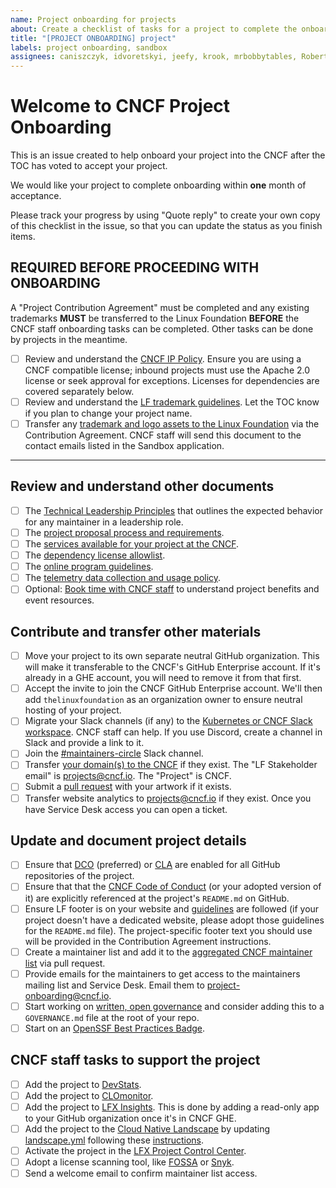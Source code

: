 ```yaml
---
name: Project onboarding for projects
about: Create a checklist of tasks for a project to complete the onboarding process
title: "[PROJECT ONBOARDING] project"
labels: project onboarding, sandbox
assignees: caniszczyk, idvoretskyi, jeefy, krook, mrbobbytables, RobertKielty, cynthia-sg, lukaszgryglicki
---
```


# Welcome to CNCF Project Onboarding

This is an issue created to help onboard your project into the CNCF after the TOC has voted to accept your project.

We would like your project to complete onboarding within **one** month of acceptance.

Please track your progress by using "Quote reply" to create your own copy of this checklist in the issue, so that you can update the status as you finish items.

## REQUIRED BEFORE PROCEEDING WITH ONBOARDING

A "Project Contribution Agreement" must be completed and any existing trademarks **MUST** be transferred to the Linux Foundation **BEFORE** the CNCF staff onboarding tasks can be completed. Other tasks can be done by projects in the meantime.

- [ ] Review and understand the [CNCF IP Policy](https://github.com/cncf/foundation/blob/main/charter.md#11-ip-policy). Ensure you are using a CNCF compatible license; inbound projects must use the Apache 2.0 license or seek approval for exceptions. Licenses for dependencies are covered separately below.
- [ ] Review and understand the [LF trademark guidelines](https://www.linuxfoundation.org/legal/trademark-usage). Let the TOC know if you plan to change your project name.
- [ ] Transfer any [trademark and logo assets to the Linux Foundation](https://github.com/cncf/foundation/tree/main/agreements) via the Contribution Agreement. CNCF staff will send this document to the contact emails listed in the Sandbox application.

---

## Review and understand other documents

- [ ] The [Technical Leadership Principles](https://github.com/cncf/toc/blob/main/PRINCIPLES.md#technical-leadership-principles) that outlines the expected behavior for any maintainer in a leadership role.
- [ ] The [project proposal process and requirements](https://github.com/cncf/toc/blob/main/process/README.md).
- [ ] The [services available for your project at the CNCF](https://contribute.cncf.io/resources/project-services/).
- [ ] The [dependency license allowlist](https://github.com/cncf/foundation/blob/main/allowed-third-party-license-policy.md#approved-licenses-for-allowlist).
- [ ] The [online program guidelines](https://github.com/cncf/foundation/blob/main/online-programs-guidelines.md).
- [ ] The [telemetry data collection and usage policy](https://www.linuxfoundation.org/legal/telemetry-data-policy).
- [ ] Optional: [Book time with CNCF staff](http://project-meetings.cncf.io) to understand project benefits and event resources.

## Contribute and transfer other materials

- [ ] Move your project to its own separate neutral GitHub organization. This will make it transferable to the CNCF's GitHub Enterprise account. If it's already in a GHE account, you will need to remove it from that first.
- [ ] Accept the invite to join the CNCF GitHub Enterprise account. We'll then add `thelinuxfoundation` as an organization owner to ensure neutral hosting of your project.
- [ ] Migrate your Slack channels (if any) to the [Kubernetes or CNCF Slack workspace](https://slack.com/help/articles/217872578-Import-data-from-one-Slack-workspace-to-another). CNCF staff can help. If you use Discord, create a channel in Slack and provide a link to it.
- [ ] Join the [#maintainers-circle](https://app.slack.com/client/T08PSQ7BQ/C014YQ8CDCG) Slack channel.
- [ ] Transfer [your domain(s) to the CNCF](https://jira.linuxfoundation.org/plugins/servlet/desk/portal/2/create/63?requestGroup=19) if they exist. The "LF Stakeholder email" is <projects@cncf.io>. The "Project" is CNCF.
- [ ] Submit a [pull request](https://github.com/cncf/artwork) with your artwork if it exists.
- [ ] Transfer website analytics to <projects@cncf.io> if they exist. Once you have Service Desk access you can open a ticket.

## Update and document project details

- [ ] Ensure that [DCO](https://github.com/apps/dco) (preferred) or [CLA](https://github.com/cncf/cla) are enabled for all GitHub repositories of the project.
- [ ] Ensure that that the [CNCF Code of Conduct](https://github.com/cncf/foundation/blob/main/code-of-conduct.md) (or your adopted version of it) are explicitly referenced at the project's `README.md` on GitHub.
- [ ] Ensure LF footer is on your website and [guidelines](https://github.com/cncf/foundation/blob/main/website-guidelines.md) are followed (if your project doesn't have a dedicated website, please adopt those guidelines for the `README.md` file). The project-specific footer text you should use will be provided in the Contribution Agreement instructions.
- [ ] Create a maintainer list and add it to the [aggregated CNCF maintainer list](https://maintainers.cncf.io) via pull request.
- [ ] Provide emails for the maintainers to get access to the maintainers mailing list and Service Desk. Email them to <project-onboarding@cncf.io>.
- [ ] Start working on [written, open governance](https://contribute.cncf.io/maintainers/governance/) and consider adding this to a `GOVERNANCE.md` file at the root of your repo.
- [ ] Start on an [OpenSSF Best Practices Badge](https://www.bestpractices.dev/en).

## CNCF staff tasks to support the project

- [ ] Add the project to [DevStats](https://devstats.cncf.io/).
- [ ] Add the project to [CLOmonitor](https://clomonitor.io/).
- [ ] Add the project to [LFX Insights](https://insights.lfx.linuxfoundation.org/). This is done by adding a read-only app to your GitHub organization once it's in CNCF GHE.
- [ ] Add the project to the [Cloud Native Landscape](https://landscape.cncf.io) by updating [landscape.yml](https://github.com/cncf/landscape/blob/master/landscape.yml) following these [instructions](https://github.com/cncf/landscape2/blob/main/docs/config/data.yml).
- [ ] Activate the project in the [LFX Project Control Center](https://projectadmin.lfx.linuxfoundation.org/project/a0941000002wBz4AAE).
- [ ] Adopt a license scanning tool, like [FOSSA](https://fossa.com/) or [Snyk](https://snyk.io/).
- [ ] Send a welcome email to confirm maintainer list access.
